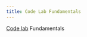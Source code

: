 ```yaml
---
title: Code Lab Fundamentals
---
```


[Code lab](https://github.com/scholarslab/CodeLab) Fundamentals
